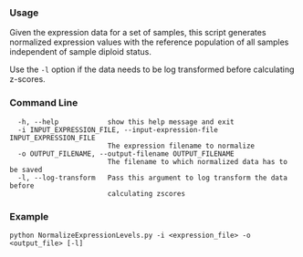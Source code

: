 ### Usage

Given the expression data for a set of samples, this script generates normalized expression values with the reference population of all samples independent of sample diploid status.

Use the `-l` option if the data needs to be log transformed before calculating z-scores.

### Command Line
```
  -h, --help            show this help message and exit
  -i INPUT_EXPRESSION_FILE, --input-expression-file INPUT_EXPRESSION_FILE
                        The expression filename to normalize
  -o OUTPUT_FILENAME, --output-filename OUTPUT_FILENAME
                        The filename to which normalized data has to be saved
  -l, --log-transform   Pass this argument to log transform the data before
                        calculating zscores
```

### Example
```
python NormalizeExpressionLevels.py -i <expression_file> -o <output_file> [-l]
```